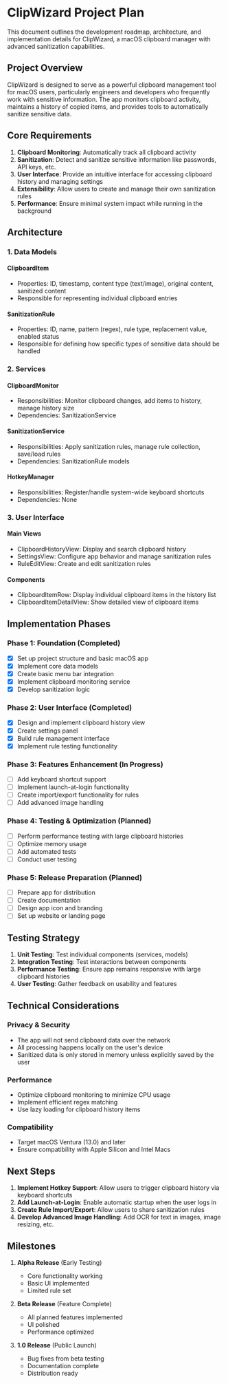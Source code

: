 # ClipWizard Project Plan

This document outlines the development roadmap, architecture, and implementation details for ClipWizard, a macOS clipboard manager with advanced sanitization capabilities.

## Project Overview

ClipWizard is designed to serve as a powerful clipboard management tool for macOS users, particularly engineers and developers who frequently work with sensitive information. The app monitors clipboard activity, maintains a history of copied items, and provides tools to automatically sanitize sensitive data.

## Core Requirements

1. **Clipboard Monitoring**: Automatically track all clipboard activity
2. **Sanitization**: Detect and sanitize sensitive information like passwords, API keys, etc.
3. **User Interface**: Provide an intuitive interface for accessing clipboard history and managing settings
4. **Extensibility**: Allow users to create and manage their own sanitization rules
5. **Performance**: Ensure minimal system impact while running in the background

## Architecture

### 1. Data Models

#### ClipboardItem
- Properties: ID, timestamp, content type (text/image), original content, sanitized content
- Responsible for representing individual clipboard entries

#### SanitizationRule
- Properties: ID, name, pattern (regex), rule type, replacement value, enabled status
- Responsible for defining how specific types of sensitive data should be handled

### 2. Services

#### ClipboardMonitor
- Responsibilities: Monitor clipboard changes, add items to history, manage history size
- Dependencies: SanitizationService

#### SanitizationService
- Responsibilities: Apply sanitization rules, manage rule collection, save/load rules
- Dependencies: SanitizationRule models

#### HotkeyManager
- Responsibilities: Register/handle system-wide keyboard shortcuts
- Dependencies: None

### 3. User Interface

#### Main Views
- ClipboardHistoryView: Display and search clipboard history
- SettingsView: Configure app behavior and manage sanitization rules
- RuleEditView: Create and edit sanitization rules

#### Components
- ClipboardItemRow: Display individual clipboard items in the history list
- ClipboardItemDetailView: Show detailed view of clipboard items

## Implementation Phases

### Phase 1: Foundation (Completed)
- [x] Set up project structure and basic macOS app
- [x] Implement core data models
- [x] Create basic menu bar integration
- [x] Implement clipboard monitoring service
- [x] Develop sanitization logic

### Phase 2: User Interface (Completed)
- [x] Design and implement clipboard history view
- [x] Create settings panel
- [x] Build rule management interface
- [x] Implement rule testing functionality

### Phase 3: Features Enhancement (In Progress)
- [ ] Add keyboard shortcut support
- [ ] Implement launch-at-login functionality
- [ ] Create import/export functionality for rules
- [ ] Add advanced image handling

### Phase 4: Testing & Optimization (Planned)
- [ ] Perform performance testing with large clipboard histories
- [ ] Optimize memory usage
- [ ] Add automated tests
- [ ] Conduct user testing

### Phase 5: Release Preparation (Planned)
- [ ] Prepare app for distribution
- [ ] Create documentation
- [ ] Design app icon and branding
- [ ] Set up website or landing page

## Testing Strategy

1. **Unit Testing**: Test individual components (services, models)
2. **Integration Testing**: Test interactions between components
3. **Performance Testing**: Ensure app remains responsive with large clipboard histories
4. **User Testing**: Gather feedback on usability and features

## Technical Considerations

### Privacy & Security
- The app will not send clipboard data over the network
- All processing happens locally on the user's device
- Sanitized data is only stored in memory unless explicitly saved by the user

### Performance
- Optimize clipboard monitoring to minimize CPU usage
- Implement efficient regex matching
- Use lazy loading for clipboard history items

### Compatibility
- Target macOS Ventura (13.0) and later
- Ensure compatibility with Apple Silicon and Intel Macs

## Next Steps

1. **Implement Hotkey Support**: Allow users to trigger clipboard history via keyboard shortcuts
2. **Add Launch-at-Login**: Enable automatic startup when the user logs in
3. **Create Rule Import/Export**: Allow users to share sanitization rules
4. **Develop Advanced Image Handling**: Add OCR for text in images, image resizing, etc.

## Milestones

1. **Alpha Release** (Early Testing)
   - Core functionality working
   - Basic UI implemented
   - Limited rule set

2. **Beta Release** (Feature Complete)
   - All planned features implemented
   - UI polished
   - Performance optimized

3. **1.0 Release** (Public Launch)
   - Bug fixes from beta testing
   - Documentation complete
   - Distribution ready
